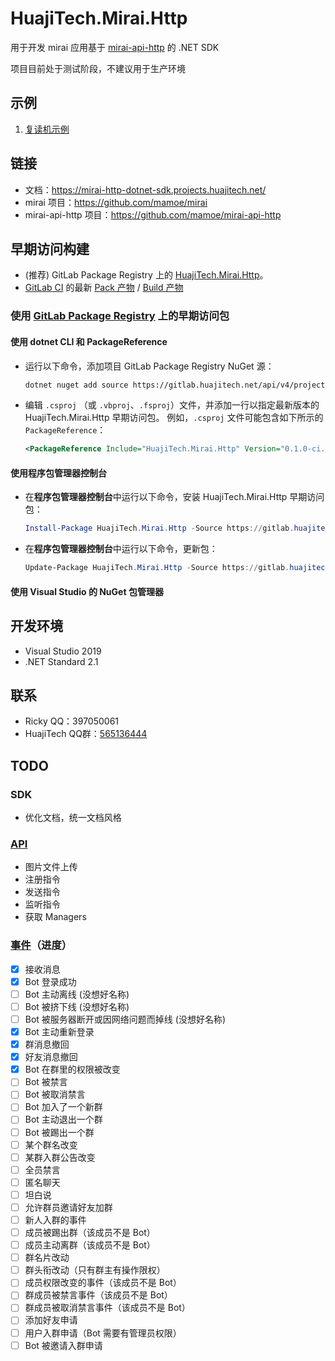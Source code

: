 # HuajiTech.Mirai.Http

用于开发 mirai 应用基于 [mirai-api-http](https://github.com/project-mirai/mirai-api-http) 的 .NET SDK

项目目前处于测试阶段，不建议用于生产环境

## 示例

1. [复读机示例](http://gitlab.huajitech.net/huajitech/mirai-http-dotnet-sdk/snippets/2)

## 链接

- 文档：https://mirai-http-dotnet-sdk.projects.huajitech.net/
- mirai 项目：https://github.com/mamoe/mirai
- mirai-api-http 项目：https://github.com/mamoe/mirai-api-http

## 早期访问构建

- (推荐) GitLab Package Registry 上的 [HuajiTech.Mirai.Http](https://gitlab.huajitech.net/huajitech/mirai-http-dotnet-sdk/-/packages)。
- [GitLab CI](https://gitlab.huajitech.net/huajitech/mirai-http-dotnet-sdk/-/pipelines) 的最新 [Pack 产物](https://gitlab.huajitech.net/huajitech/mirai-http-dotnet-sdk/-/jobs/artifacts/master/download?job=pack) / [Build 产物](https://gitlab.huajitech.net/huajitech/mirai-http-dotnet-sdk/-/jobs/artifacts/master/download?job=build)

### 使用 [GitLab Package Registry](https://gitlab.huajitech.net/huajitech/mirai-http-dotnet-sdk/-/packages) 上的早期访问包

#### 使用 dotnet CLI 和 PackageReference

- 运行以下命令，添加项目 GitLab Package Registry NuGet 源：

  ```bash
  dotnet nuget add source https://gitlab.huajitech.net/api/v4/projects/18/packages/nuget/index.json --name mirai-http-dotnet-sdk
  ```

- 编辑 `.csproj` （或 `.vbproj`、`.fsproj`）文件，并添加一行以指定最新版本的 HuajiTech.Mirai.Http 早期访问包。
  例如，`.csproj` 文件可能包含如下所示的 `PackageReference`：

  ```xml
  <PackageReference Include="HuajiTech.Mirai.Http" Version="0.1.0-ci.233" />
  ```

#### 使用程序包管理器控制台

- 在**程序包管理器控制台**中运行以下命令，安装 HuajiTech.Mirai.Http 早期访问包：

  ```powershell
  Install-Package HuajiTech.Mirai.Http -Source https://gitlab.huajitech.net/api/v4/projects/18/packages/nuget/index.json
  ```

- 在**程序包管理器控制台**中运行以下命令，更新包：

  ```powershell
  Update-Package HuajiTech.Mirai.Http -Source https://gitlab.huajitech.net/api/v4/projects/18/packages/nuget/index.json
  ```


#### 使用 Visual Studio 的 NuGet 包管理器

## 开发环境

- Visual Studio 2019
- .NET Standard 2.1

## 联系

- Ricky QQ：397050061
- HuajiTech QQ群：[565136444](https://jq.qq.com/?_wv=1027&k=UNTnWwHd)

## TODO

### SDK

- 优化文档，统一文档风格

### [API](https://github.com/project-mirai/mirai-api-http/blob/master/docs/API.md)

- 图片文件上传
- 注册指令
- 发送指令
- 监听指令
- 获取 Managers

### [事件](https://github.com/project-mirai/mirai-api-http/blob/master/docs/EventType.md)（进度）
- [x] 接收消息
- [x] Bot 登录成功
- [ ] Bot 主动离线 (没想好名称)
- [ ] Bot 被挤下线 (没想好名称)
- [ ] Bot 被服务器断开或因网络问题而掉线 (没想好名称)
- [x] Bot 主动重新登录
- [x] 群消息撤回
- [x] 好友消息撤回
- [x] Bot 在群里的权限被改变
- [ ] Bot 被禁言
- [ ] Bot 被取消禁言
- [ ] Bot 加入了一个新群
- [ ] Bot 主动退出一个群
- [ ] Bot 被踢出一个群
- [ ] 某个群名改变
- [ ] 某群入群公告改变
- [ ] 全员禁言
- [ ] 匿名聊天
- [ ] 坦白说
- [ ] 允许群员邀请好友加群
- [ ] 新人入群的事件
- [ ] 成员被踢出群（该成员不是 Bot）
- [ ] 成员主动离群（该成员不是 Bot）
- [ ] 群名片改动
- [ ] 群头衔改动（只有群主有操作限权）
- [ ] 成员权限改变的事件（该成员不是 Bot）
- [ ] 群成员被禁言事件（该成员不是 Bot）
- [ ] 群成员被取消禁言事件（该成员不是 Bot）
- [ ] 添加好友申请
- [ ] 用户入群申请（Bot 需要有管理员权限）
- [ ] Bot 被邀请入群申请
